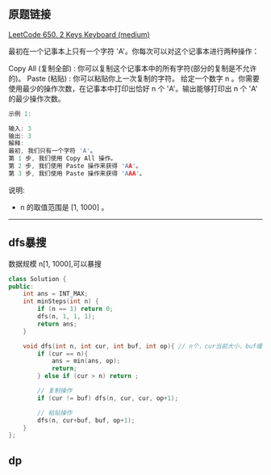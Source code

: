 ## 原题链接

[LeetCode 650. 2 Keys Keyboard (medium)](https://leetcode-cn.com/problems/2-keys-keyboard/)

最初在一个记事本上只有一个字符 'A'。你每次可以对这个记事本进行两种操作：

Copy All (复制全部) : 你可以复制这个记事本中的所有字符(部分的复制是不允许的)。
Paste (粘贴) : 你可以粘贴你上一次复制的字符。
给定一个数字 n 。你需要使用最少的操作次数，在记事本中打印出恰好 n 个 'A'。输出能够打印出 n 个 'A' 的最少操作次数。

```cpp
示例 1:

输入: 3
输出: 3
解释:
最初, 我们只有一个字符 'A'。
第 1 步, 我们使用 Copy All 操作。
第 2 步, 我们使用 Paste 操作来获得 'AA'。
第 3 步, 我们使用 Paste 操作来获得 'AAA'。

```

说明:

- n 的取值范围是 [1, 1000] 。

---

## dfs暴搜

数据规模 n[1, 1000],可以暴搜

```cpp
class Solution {
public:
    int ans = INT_MAX;
    int minSteps(int n) {
        if (n == 1) return 0;
        dfs(n, 1, 1, 1);
        return ans;
    }

    void dfs(int n, int cur, int buf, int op){ // n个，cur当前大小，buf缓冲区，op操作次数
        if (cur == n){
            ans = min(ans, op);
            return;
        } else if (cur > n) return ;

        // 复制操作
        if (cur != buf) dfs(n, cur, cur, op+1);

        // 粘贴操作
        dfs(n, cur+buf, buf, op+1);
    }
};
```

## dp

